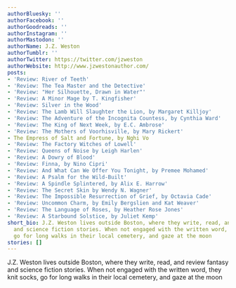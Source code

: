 ```yaml
---
authorBluesky: ''
authorFacebook: ''
authorGoodreads: ''
authorInstagram: ''
authorMastodon: ''
authorName: J.Z. Weston
authorTumblr: ''
authorTwitter: https://twitter.com/jzweston
authorWebsite: http://www.jzwestonauthor.com/
posts:
- 'Review: River of Teeth'
- 'Review: The Tea Master and the Detective'
- 'Review: "Her Silhouette, Drawn in Water"'
- 'Review: A Minor Mage by T. Kingfisher'
- 'Review: Silver in the Wood'
- 'Review: The Lamb Will Slaughter the Lion, by Margaret Killjoy'
- 'Review: The Adventure of the Incognita Countess, by Cynthia Ward'
- 'Review: The King of Next Week, by E.C. Ambrose'
- 'Review: The Mothers of Voorhisville, by Mary Rickert'
- The Empress of Salt and Fortune, by Nghi Vo
- 'Review: The Factory Witches of Lowell'
- 'Review: Queens of Noise by Leigh Harlen'
- 'Review: A Dowry of Blood'
- 'Review: Finna, by Nino Cipri'
- 'Review: And What Can We Offer You Tonight, by Premee Mohamed'
- 'Review: A Psalm for the Wild-Built'
- 'Review: A Spindle Splintered, by Alix E. Harrow'
- 'Review: The Secret Skin by Wendy N. Wagner'
- 'Review: The Impossible Resurrection of Grief, by Octavia Cade'
- 'Review: Uncommon Charm, by Emily Bergslien and Kat Weaver'
- 'Review: The Language of Roses, by Heather Rose Jones'
- 'Review: A Starbound Solstice, by Juliet Kemp'
short_bio: J.Z. Weston lives outside Boston, where they write, read, and review fantasy
  and science fiction stories. When not engaged with the written word, they knit socks,
  go for long walks in their local cemetery, and gaze at the moon
stories: []
---
```


J.Z. Weston lives outside Boston, where they write, read, and review fantasy and science fiction stories. When not engaged with the written word, they knit socks, go for long walks in their local cemetery, and gaze at the moon